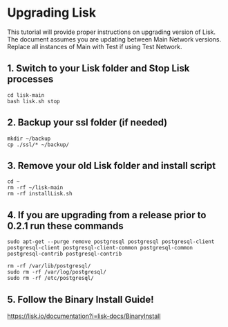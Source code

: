 # Upgrading Lisk 

This tutorial will provide proper instructions on upgrading version of Lisk. The document assumes you are updating between Main Network versions. Replace all instances of Main with Test if using Test Network.

## 1. Switch to your Lisk folder and Stop Lisk processes

```text
cd lisk-main
bash lisk.sh stop
```
	
## 2. Backup your ssl folder (if needed)

```text
mkdir ~/backup
cp ./ssl/* ~/backup/
```

## 3. Remove your old Lisk folder and install script

```text
cd ~
rm -rf ~/lisk-main
rm -rf installLisk.sh	
```

## 4. If you are upgrading from a release prior to 0.2.1 run these commands

```text
sudo apt-get --purge remove postgresql postgresql postgresql-client postgresql-client postgresql-client-common postgresql-common postgresql-contrib postgresql-contrib

rm -rf /var/lib/postgresql/
sudo rm -rf /var/log/postgresql/
sudo rm -rf /etc/postgresql/
```

## 5. Follow the Binary Install Guide!
	
https://lisk.io/documentation?i=lisk-docs/BinaryInstall
